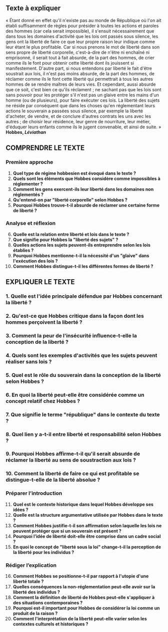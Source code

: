## Texte à expliquer
« Étant donné en effet qu'il n'existe pas au monde de République où l'on ait établi suffisamment de règles pour présider à toutes les actions et paroles des hommes (car cela serait impossible), il s'ensuit nécessairement que dans tous les domaines d'activité que les lois ont passés sous silence, les gens ont la liberté de faire ce que leur propre raison leur indique comme leur étant le plus profitable. Car si nous prenons le mot de liberté dans son sens propre de liberté corporelle, c'est-à-dire de n'être ni enchaîné ni emprisonné, il serait tout à fait absurde, de la part des hommes, de crier comme ils le font pour obtenir cette liberté dont ils jouissent si manifestement. D'autre part, si nous entendons par liberté le fait d'être soustrait aux lois, il n'est pas moins absurde, de la part des hommes, de réclamer comme ils le font cette liberté qui permettrait à tous les autres hommes de se rendre maîtres de leurs vies. Et cependant, aussi absurde que ce soit, c'est bien ce qu'ils réclament ; ne sachant pas que les lois sont sans pouvoir pour les protéger s'il n'est pas un glaive entre les mains d'un homme (ou de plusieurs), pour faire exécuter ces lois. La liberté des sujets ne réside par conséquent que dans les choses qu'en réglementant leurs actions le souverain a passées sous silence, par exemple la liberté d'acheter, de vendre, et de conclure d'autres contrats les uns avec les autres ; de choisir leur résidence, leur genre de nourriture, leur métier, d'éduquer leurs enfants comme ils le jugent convenable, et ainsi de suite. »  
**Hobbes, *Léviathan***


## COMPRENDRE LE TEXTE

### Première approche

1. **Quel type de régime hobbesien est évoqué dans le texte ?**  
2. **Quels sont les éléments que Hobbes considère comme impossibles à réglementer ?**  
3. **Comment les gens exercent-ils leur liberté dans les domaines non réglementés ?**  
4. **Qu'entend-on par "liberté corporelle" selon Hobbes ?**  
5. **Pourquoi Hobbes trouve-t-il absurde de réclamer une certaine forme de liberté ?**  


### Analyse et réflexion

6. **Quelle est la relation entre liberté et lois dans le texte ?**  
7. **Que signifie pour Hobbes la "liberté des sujets" ?**  
8. **Quelles actions les sujets peuvent-ils entreprendre selon les lois établies ?**  
9. **Pourquoi Hobbes mentionne-t-il la nécessité d'un "glaive" dans l'exécution des lois ?**  
10. **Comment Hobbes distingue-t-il les différentes formes de liberté ?**  


## EXPLIQUER LE TEXTE

### 1. Quelle est l'idée principale défendue par Hobbes concernant la liberté ?  
### 2. Qu'est-ce que Hobbes critique dans la façon dont les hommes perçoivent la liberté ?  
### 3. Comment la peur de l'insécurité influence-t-elle la conception de la liberté ?  
### 4. Quels sont les exemples d'activités que les sujets peuvent réaliser sans lois ?  
### 5. Quel est le rôle du souverain dans la conception de la liberté selon Hobbes ?  
### 6. En quoi la liberté peut-elle être considérée comme un concept relatif chez Hobbes ?  
### 7. Que signifie le terme "république" dans le contexte du texte ?  
### 8. Quel lien y a-t-il entre liberté et responsabilité selon Hobbes ?  
### 9. Pourquoi Hobbes affirme-t-il qu'il serait absurde de réclamer la liberté au sens de soustraction aux lois ?  
### 10. Comment la liberté de faire ce qui est profitable se distingue-t-elle de la liberté absolue ?  

### Préparer l’introduction

11. **Quel est le contexte historique dans lequel Hobbes développe ses idées ?**  
12. **Quelle est la structure argumentative utilisée par Hobbes dans le texte ?**  
13. **Comment Hobbes justifie-t-il son affirmation selon laquelle les lois ne peuvent protéger que si un souverain est présent ?**  
14. **Pourquoi l’idée de liberté doit-elle être comprise dans un cadre social ?**  
15. **En quoi le concept de "liberté sous la loi" change-t-il la perception de la liberté pour les individus ?**  


### Rédiger l’explication

16. **Comment Hobbes se positionne-t-il par rapport à l'utopie d'une liberté totale ?**  
17. **Quelles conséquences la non-réglementation peut-elle avoir sur la liberté des individus ?**  
18. **Comment la définition de liberté de Hobbes peut-elle s'appliquer à des situations contemporaines ?**  
19. **Pourquoi est-il important pour Hobbes de considérer la loi comme un produit de la raison ?**  
20. **Comment l'interprétation de la liberté peut-elle varier selon les contextes culturels et historiques ?**  